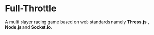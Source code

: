 Full-Throttle
=============

A multi player racing game based on web standards namely **Thress.js** , **Node.js** and **Socket.io**.

